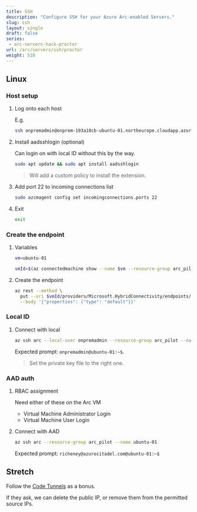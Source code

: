 ```yaml
---
title: SSH
description: "Configure SSH for your Azure Arc-enabled Servers."
slug: ssh
layout: single
draft: false
series:
 - arc-servers-hack-proctor
url: /arc/servers/ssh/proctor
weight: 510
---
```


## Linux

### Host setup

1. Log onto each host

    E.g.

    ```bash
    ssh onpremadmin@onprem-193a18cb-ubuntu-01.northeurope.cloudapp.azure.com -i ~/.ssh/citadel
    ```

1. Install aadsshlogin (optional)

    Can login on with local ID without this by the way.


    ```bash
    sudo apt update && sudo apt install aadsshlogin
    ```

    > Will add a custom policy to install the extension.

1. Add port 22 to incoming connections list

    ```bash
    sudo azcmagent config set incomingconnections.ports 22
    ```

1. Exit

    ```bash
    exit
    ```

### Create the endpoint

1. Variables

    ```bash
    vm=ubuntu-01
    ```

    ```bash
    vmId=$(az connectedmachine show --name $vm --resource-group arc_pilot --query id --output tsv)
    ```

1. Create the endpoint

    ```bash
    az rest --method \
      put --uri $vmId/providers/Microsoft.HybridConnectivity/endpoints/default?api-version=2021-10-06-preview \
      --body '{"properties": {"type": "default"}}'
    ```

### Local ID

1. Connect with local

    ```bash
    az ssh arc --local-user onpremadmin --resource-group arc_pilot --name ubuntu-01 --private-key-file ~/.ssh/citadel
    ```

    Expected prompt: `onpremadmin@ubuntu-01:~$`.

    > Set the private key file to the right one.

### AAD auth

1. RBAC assignment

    Need either of these on the Arc VM

    * Virtual Machine Administrator Login
    * Virtual Machine User Login

1. Connect with AAD

    ```bash
    az ssh arc --resource-group arc_pilot --name ubuntu-01
    ```

    Expected prompt: `richeney@azurecitadel.com@ubuntu-01:~$`

## Stretch

Follow the [Code Tunnels](https://www.azurecitadel.com/arc/servers/access_vms/#code-tunnels) as a bonus.

If they ask, we can delete the public IP, or remove them from the permitted source IPs.
